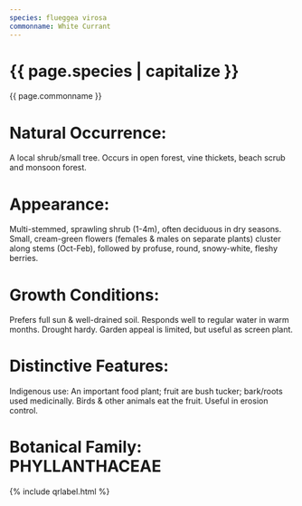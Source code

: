 ```yaml
---
species: flueggea virosa
commonname: White Currant
---
```


# {{ page.species | capitalize }}
{{ page.commonname }}

# Natural Occurrence:
A local shrub/small tree. Occurs in open forest, vine
thickets, beach scrub and monsoon forest.

# Appearance:
Multi-stemmed, sprawling shrub (1-4m),
often deciduous in dry seasons. Small,
cream-green flowers (females & males
on separate plants) cluster along stems
(Oct-Feb), followed by profuse, round,
snowy-white, fleshy berries.

# Growth Conditions:
Prefers full sun & well-drained soil. Responds well to
regular water in warm months. Drought hardy. Garden
appeal is limited, but useful as screen plant.

# Distinctive Features:
Indigenous use: An important food plant; fruit are bush
tucker; bark/roots used medicinally. Birds & other animals
eat the fruit. Useful in erosion control.

# Botanical Family: PHYLLANTHACEAE

{% include qrlabel.html %}
